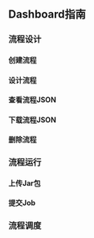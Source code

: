 ## Dashboard指南

### 流程设计
#### 创建流程
#### 设计流程
#### 查看流程JSON
#### 下载流程JSON
#### 删除流程

### 流程运行
#### 上传Jar包
#### 提交Job

### 流程调度